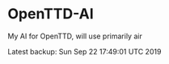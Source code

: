 # OpenTTD-AI
My AI for OpenTTD, will use primarily air

Latest backup: Sun Sep 22 17:49:01 UTC 2019
